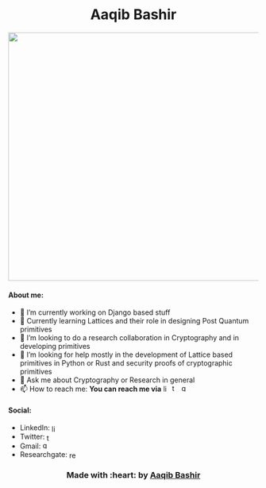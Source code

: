 <div align="center"> 
  <h1>
    Aaqib Bashir
  </h1>
 </div>

<img src="https://github.com/aaqibb13/aaqibb13/blob/main/Image/TCB.JPG" width="1000" height="500"/>

#### About me:
- 🔭 I’m currently working on Django based stuff
- 🌱 Currently learning Lattices and their role in designing Post Quantum primitives
- 👯 I’m looking to do a research collaboration in Cryptography and in developing primitives
- 🤔 I’m looking for help mostly in the development of Lattice based primitives in Python or Rust and security proofs of cryptographic primitives
- 💬 Ask me about Cryptography or Research in general
- 📫 How to reach me: **You can reach me via** [<img src='https://cdn.jsdelivr.net/npm/simple-icons@3.0.1/icons/linkedin.svg' alt='linkedin' height='14'>](https://www.linkedin.com/in/aaqibbashir/) [<img src='https://cdn.jsdelivr.net/npm/simple-icons@3.0.1/icons/twitter.svg' alt='twitter' height='15'>](https://twitter.com/aaqibb13) [<img src='https://cdn.jsdelivr.net/npm/simple-icons@3.0.1/icons/gmail.svg' alt='gmail' height='15'>](https://mail.google.com/mail/u/0/aaqibb13@gmail.com)

<!-- #### Publications:
1. Applicability of Mobile Contact Tracing in Fighting Pandemic (COVID-19): Issues, Challenges and Solutions. [Link to the article](https://www.sciencedirect.com/science/article/abs/pii/S157401372030407X), DOI: [https://doi.org/10.1016/j.cosrev.2020.100307](https://doi.org/10.1016/j.cosrev.2020.100307)
2. Taxonomy of Blockchain Driven Access Control Frameworks, Models and Schemes for IoT. -->  

<!--#### Stats:
![GitHub stats](https://github-readme-stats.vercel.app/api?username=aaqibb13&show_icons=true&count_private=true) -->

#### Social:
- LinkedIn: [<img align="center" src='https://cdn.jsdelivr.net/npm/simple-icons@3.0.1/icons/linkedin.svg' alt='linkedin' height='15'>](https://www.linkedin.com/in/aaqibbashir/)
- Twitter: [<img align="center" src='https://cdn.jsdelivr.net/npm/simple-icons@3.0.1/icons/twitter.svg' alt='twitter' height='15'>](https://twitter.com/aaqibb13)
- Gmail: [<img src='https://cdn.jsdelivr.net/npm/simple-icons@3.0.1/icons/gmail.svg' alt='gmail' height='15'>](https://mail.google.com/mail/u/0/aaqibb13@gmail.com)
- Researchgate: [<img align="center" src='https://cdn.jsdelivr.net/npm/simple-icons@3.0.1/icons/researchgate.svg' alt='researchgate' height='15'>](https://www.researchgate.net/profile/Aaqib_Bashir2)

<div align="center"> 
  <h3>
    Made with :heart: by <a href="https://www.github.com/aaqibb13">Aaqib Bashir</a>
  </h3>
 </div>
